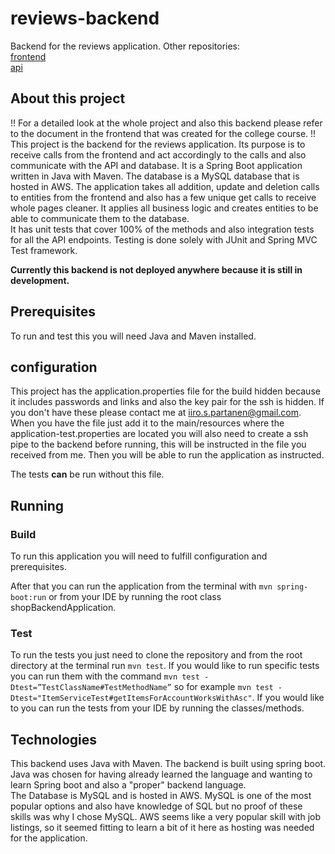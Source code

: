 # reviews-backend

Backend for the reviews application. Other repositories:
<br />
[frontend](https://github.com/Iispar/reviews-frontend)
<br />
[api](https://github.com/Iispar/review-summary-API)

## About this project

!! For a detailed look at the whole project and also this backend please refer to the document in the frontend that was created for the college course. !!
<br />
This project is the backend for the reviews application. Its purpose is to receive calls from the frontend and act accordingly to the calls and also communicate with the API and database.
It is a Spring Boot application written in Java with Maven. The database is a MySQL database that is hosted in AWS.
The application takes all addition, update and deletion calls to entities from the frontend and also has a few unique get calls to receive whole pages cleaner. It applies all business logic and creates entities to be able
to communicate them to the database.
<br />
It has unit tests that cover 100% of the methods and also integration tests for all the API endpoints. Testing is done solely with JUnit and Spring MVC Test framework.
<br />

**Currently this backend is not deployed anywhere because it is still in development.**

## Prerequisites 
To run and test this you will need Java and Maven installed.
## configuration
This project has the application.properties file for the build hidden because it includes passwords and links and also the key pair for the ssh is hidden. If you don't have these please contact me at iiro.s.partanen@gmail.com.
When you have the file just add it to the main/resources where the application-test.properties are located you will also need to create a ssh pipe to the backend before running, this will be instructed in the file you received from me.
Then you will be able to run the application as instructed.

The tests **can** be run without this file.
## Running
### Build 
To run this application you will need to fulfill configuration and prerequisites.

After that you can run the application from the terminal with `mvn spring-boot:run` 
or from your IDE by running the root class shopBackendApplication.
### Test
To run the tests you just need to clone the repository and from the root directory at the terminal run `mvn test`. If you would like to run specific tests you can run them with the command
`mvn test -Dtest=”TestClassName#TestMethodName”` so for example `mvn test -Dtest="ItemServiceTest#getItemsForAccountWorksWithAsc"`. If you would like to you can run the tests from your IDE by running the classes/methods.

## Technologies
This backend uses Java with Maven. The backend is built using spring boot. Java was chosen for having already learned the language and wanting to learn Spring boot and also a "proper" backend language.
<br />
The Database is MySQL and is hosted in AWS. MySQL is one of the most popular options and also have knowledge of SQL but no proof of these skills was why I chose MySQL. AWS seems like a very popular skill 
with job listings, so it seemed fitting to learn a bit of it here as hosting was needed for the application.
